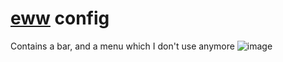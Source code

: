 # [eww](https://github.com/elkowar/eww) config
Contains a bar, and a menu which I don't use anymore
![image](https://github.com/TheEmperor342/dots/assets/83999665/c8868352-8616-4813-9bef-01b51be321cb)
